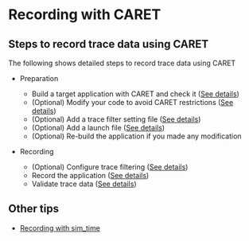 # Recording with CARET

## Steps to record trace data using CARET

The following shows detailed steps to record trace data using CARET

- Preparation

  - Build a target application with CARET and check it ([See details](./build_check))
  - (Optional) Modify your code to avoid CARET restrictions ([See details](./restriction))
  - (Optional) Add a trace filter setting file ([See details](./trace_filtering/#filter-setting-file))
  - (Optional) Add a launch file ([See details](./recording/#launch))
  - (Optional) Re-build the application if you made any modification

- Recording

  - (Optional) Configure trace filtering ([See details](./trace_filtering))
  - Record the application ([See details](./recording))
  - Validate trace data ([See details](./cli_tool/#ctf))

## Other tips

- [Recording with sim_time](./sim_time)
